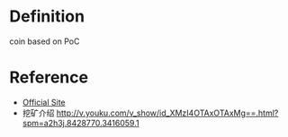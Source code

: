# Definition
coin based on PoC

# Reference
- [Official Site](https://www.burst-coin.org/)
- 挖矿介绍 http://v.youku.com/v_show/id_XMzI4OTAxOTAxMg==.html?spm=a2h3j.8428770.3416059.1
